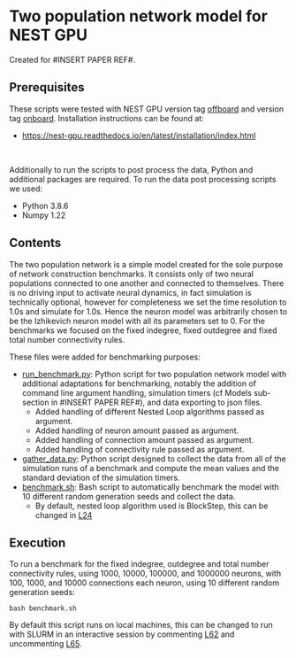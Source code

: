 # Two population network model for NEST GPU

Created for #INSERT PAPER REF#.

## Prerequisites

These scripts were tested with NEST GPU version tag [offboard](https://github.com/nest/nest-gpu/releases/tag/nest-gpu_offboard) and version tag [onboard](https://github.com/nest/nest-gpu/releases/tag/nest-gpu_onboard).
Installation instructions can be found at:
 - https://nest-gpu.readthedocs.io/en/latest/installation/index.html

<br>

Additionally to run the scripts to post process the data, Python and additional packages are required.
To run the data post processing scripts we used:
 * Python 3.8.6
 * Numpy 1.22

## Contents

The two population network is a simple model created for the sole purpose of network construction benchmarks.
It consists only of two neural populations connected to one another and connected to themselves.
There is no driving input to activate neural dynamics, in fact simulation is technically optional, however for completeness we set the time resolution to 1.0s and simulate for 1.0s.
Hence the neuron model was arbitrarily chosen to be the Izhikevich neuron model with all its parameters set to 0.
For the benchmarks we focused on the fixed indegree, fixed outdegree and fixed total number connectivity rules.

These files were added for benchmarking purposes:
 - [run_benchmark.py](run_benchmark.py): Python script for two population network model with additional adaptations for benchmarking, notably the addition of command line argument handling, simulation timers (cf Models sub-section in #INSERT PAPER REF#), and data exporting to json files.
   - Added handling of different Nested Loop algorithms passed as argument.
   - Added handling of neuron amount passed as argument.
   - Added handling of connection amount passed as argument.
   - Added handling of connectivity rule passed as argument.
 - [gather_data.py](gather_data.py): Python script designed to collect the data from all of the simulation runs of a benchmark and compute the mean values and the standard deviation of the simulation timers.
 - [benchmark.sh](benchmark.sh): Bash script to automatically benchmark the model with 10 different random generation seeds and collect the data.
   - By default, nested loop algorithm used is BlockStep, this can be changed in [L24](benchmark.sh#L24)
 
## Execution

To run a benchmark for the fixed indegree, outdegree and total number connectivity rules, using 1000, 10000, 100000, and 1000000 neurons, with 100, 1000, and 10000 connections each neuron, using 10 different random generation seeds:
```shell
bash benchmark.sh
```

By default this script runs on local machines, this can be changed to run with SLURM in an interactive session by commenting [L62](benchmark.sh#L62) and uncommenting [L65](benchmark.sh#L65).
